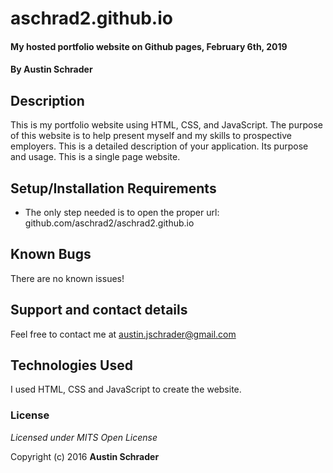 # aschrad2.github.io

#### My hosted portfolio website on Github pages, February 6th, 2019

#### By **Austin Schrader**

## Description

This is my portfolio website using HTML, CSS, and JavaScript. The purpose of this website is to help present myself and my skills to prospective employers. This is a detailed description of your application. Its purpose and usage. This is a single page website.

## Setup/Installation Requirements

* The only step needed is to open the proper url: github.com/aschrad2/aschrad2.github.io

## Known Bugs

There are no known issues!

## Support and contact details

Feel free to contact me at austin.jschrader@gmail.com

## Technologies Used

I used HTML, CSS and JavaScript to create the website.

### License

*Licensed under MITS Open License*

Copyright (c) 2016 **Austin Schrader**
